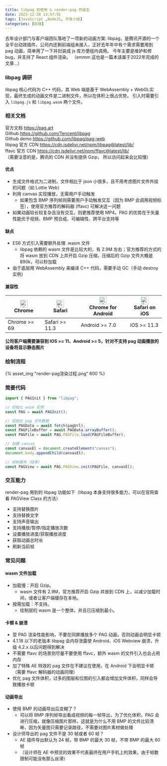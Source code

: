 ```yaml
---
title: libpag 初使用 & render-pag 的诞生
date: 2023-12-28 13:57:55
tags: [JavaScript ,NodeJS, 开发小结]
categories: [前端]
---
```

去年设计部门与客户端团队落地了一项新的动画方案: libpag，是腾讯开源的一个全平台动效插件。公司内还剩前端组未接入，正好去年年中有个需求需要用到 pag 动画，简单用了一下并封装成 js 库方便组内调用。
今年主要是维护和修 bug，并支持了 React 组件渲染。 
（emmm 这也是一篇本该属于2022年完成的文章...）

<!-- more -->

### libpag 调研
libpag 核心代码为 C++ 代码，其 Web 端是基于 WebAssembly + WebGL实现，最终生成的动画文件是二进制文件，所以在体积上很占优势。
引入时需要引入 `libpag.js` 和 `libpag.wasm` 两个文件。

### 相关文档
官方文档  https://pag.art <br/>
Github https://github.com/Tencent/libpag <br/>
Github demo https://github.com/libpag/pag-web <br/>
libpag 官方 CDN https://cdn.jsdelivr.net/npm/libpag@latest/lib/ <br/>
ffavc 官方 CDN https://cdn.jsdelivr.net/npm/ffavc@latest/lib/ <br/>
（需要注意的是，腾讯的 CDN 并没有提供 Gzip， 所以访问起来会比较慢）

#### 优点
- 生成文件格式为二进制，文件相比于 json 小很多，且不用考虑图片文件外挂的问题（如 Lottie Web）
- 利用 canvas 实现播放，无需用户手动触发
  - 如果包含 BMP 序列帧则需要用户手动触发交互（因为 BMP 会调用视频标签），使用官方推荐的解码器 (ffavc) 可解决这一问题
- 如果动画较长较复杂且没有交互，则更推荐使用 MP4。PAG 的优势在于矢量性能优于视频、BMP 预合成、可编辑性、跨平台支持等

#### 缺点
- ES6 方式引入需要额外处理 .wasm 文件
  - libpag 依赖的 wasm 文件是比较大的，有 2.9M 左右；官方推荐的方式的将 wasm 放到 CDN 上并开启 Gzip 压缩，压缩后的 Gzip 文件大概是 890k，可以秒加载
- 由于底层用 WebAssembly 来编译 C++ 代码，需要手动 GC（手动 destroy 实例）

#### 兼容性
| [<img src="https://raw.githubusercontent.com/alrra/browser-logos/master/src/chrome/chrome_48x48.png" alt="Chrome" width="24px" height="24px" />](http://godban.github.io/browsers-support-badges/)<br/>Chrome | [<img src="https://raw.githubusercontent.com/alrra/browser-logos/master/src/safari/safari_48x48.png" alt="Safari" width="24px" height="24px" />](http://godban.github.io/browsers-support-badges/)<br/>Safari | [<img src="https://raw.githubusercontent.com/alrra/browser-logos/master/src/chrome/chrome_48x48.png" alt="Chrome" width="24px" height="24px" />](http://godban.github.io/browsers-support-badges/)<br/>Chrome for Android | [<img src="https://raw.githubusercontent.com/alrra/browser-logos/master/src/safari/safari_48x48.png" alt="Safari" width="24px" height="24px" />](http://godban.github.io/browsers-support-badges/)<br/>Safari on iOS |
| --------- | --------- | --------- | --------- |
| Chrome >= 69| Safari >= 11.3 | Android >= 7.0 | iOS >= 11.3 |

__公司客户端需要兼容到 IOS >= 11、Android >= 5，针对不支持 pag 动画播放的设备将显示静态图片__

### 绘制流程
{% asset_img "render-pag渲染过程.png" 600 %}

### 简要代码
```js
import { PAGInit } from "libpag";

// 初始化 wasm 实例
const PAG = await PAGInit();

// 初始化 pag 文件数据
const PAGData = await fetch(pagUrl);
const PAGFileBuffer = await PAGData.arrayBuffer();
const PAGFile = await PAG.PAGFile.load(PAGFileBuffer);

// 创建 canvas
const canvasEl = document.createElement("canvas");
document.body.appendChild(canvasEl);

// 绘制画布（结束）
const PAGView = await PAG.PAGView.init(PAGFile, canvasEl);

```

### 交互能力
render-pag 用到的 libpag 功能如下（libpag 本身支持很多能力，可以在官网查看 PAGView Class 的方法）
- 支持替换图片
- 支持替换文字
- 支持声音输出
- 支持播放/暂停/指定播放次数
- 设置播放进度/获取播放进度
- 获取动画总时长
- 刷新当前帧

### 常见问题
#### wasm 文件加载
- 加载慢：开启 Gzip。
  - wasm 文件有 2.9M，官方推荐开启 Gzip 并放到 CDN 上，以减少加载时间，或者让客户端缓存在本地。
- 按需加载：不支持。
  - 绘制层的 wasm 是一个整体，并且已压缩到最小。
#### 卡顿 & 崩溃
- 受 PAG 渲染性能影响，不要在同屏播放多个 PAG 动画，否则动画会明显卡顿
- 4.1.18 以下的老版本 libpag 会内存泄露使 Android、iOS Webview 崩溃，升级 4.2.x 以后问题得到解决
- 不需要 ffavc 的场景则尽量不要使用 ffavc，额外 wasm  的文件引入也会占用内存
- 加了特殊 AE 特效的 pag 文件在不建议在使用，在 Android 下会明显卡顿（需要 ffavc 解码器的动画同理）
- 优化 pag 文件体积，过多的图层和位图的引入都会增加文件体积，同样会导致播放卡顿
#### 动画导出
- 使用 BMP 的动画导出后变糊了？
  - 可以将 BMP 序列帧导出看成视频的每一帧导出，为了优化体积，PAG 会进行压缩，就像压缩图片那样。这就是为什么不用 BMP 的文件比较清晰，因为矢量图只需要记录路径，不需要对图片素材做处理
- 设计师导出的 pag 文件不是 30 帧或者 60 帧？
  - AE 插件导出默认为 24 帧，带 BMP 的最大 30 帧，不带 BMP 的最大 60帧
  - （设计师在 AE 中预览的效果不代表最终在用户手机上的效果，由于帧数限制可能没有那么丝滑）
